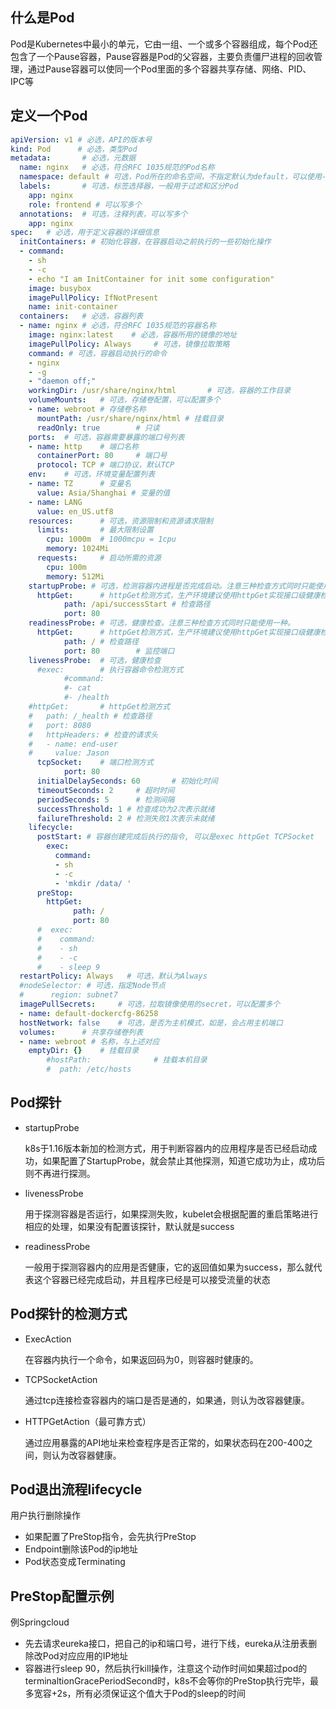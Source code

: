 ## 什么是Pod
Pod是Kubernetes中最小的单元，它由一组、一个或多个容器组成，每个Pod还包含了一个Pause容器，Pause容器是Pod的父容器，主要负责僵尸进程的回收管理，通过Pause容器可以使同一个Pod里面的多个容器共享存储、网络、PID、IPC等

## 定义一个Pod
```yaml
apiVersion: v1 # 必选，API的版本号
kind: Pod      # 必选，类型Pod
metadata:       # 必选，元数据
  name: nginx   # 必选，符合RFC 1035规范的Pod名称
  namespace: default # 可选，Pod所在的命名空间，不指定默认为default，可以使用-n 指定namespace 
  labels:       # 可选，标签选择器，一般用于过滤和区分Pod
    app: nginx
    role: frontend # 可以写多个
  annotations:  # 可选，注释列表，可以写多个
    app: nginx
spec:   # 必选，用于定义容器的详细信息
  initContainers: # 初始化容器，在容器启动之前执行的一些初始化操作
  - command:
    - sh
    - -c
    - echo "I am InitContainer for init some configuration"
    image: busybox
    imagePullPolicy: IfNotPresent
    name: init-container
  containers:   # 必选，容器列表
  - name: nginx # 必选，符合RFC 1035规范的容器名称
    image: nginx:latest    # 必选，容器所用的镜像的地址
    imagePullPolicy: Always     # 可选，镜像拉取策略
    command: # 可选，容器启动执行的命令
    - nginx 
    - -g
    - "daemon off;"
    workingDir: /usr/share/nginx/html       # 可选，容器的工作目录
    volumeMounts:   # 可选，存储卷配置，可以配置多个
    - name: webroot # 存储卷名称
      mountPath: /usr/share/nginx/html # 挂载目录
      readOnly: true        # 只读
    ports:  # 可选，容器需要暴露的端口号列表
    - name: http    # 端口名称
      containerPort: 80     # 端口号
      protocol: TCP # 端口协议，默认TCP
    env:    # 可选，环境变量配置列表
    - name: TZ      # 变量名
      value: Asia/Shanghai # 变量的值
    - name: LANG
      value: en_US.utf8
    resources:      # 可选，资源限制和资源请求限制
      limits:       # 最大限制设置
        cpu: 1000m  # 1000mcpu = 1cpu
        memory: 1024Mi
      requests:     # 启动所需的资源
        cpu: 100m
        memory: 512Mi
    startupProbe: # 可选，检测容器内进程是否完成启动。注意三种检查方式同时只能使用一种。
      httpGet:      # httpGet检测方式，生产环境建议使用httpGet实现接口级健康检查，健康检查由应用程序提供。
            path: /api/successStart # 检查路径
            port: 80
    readinessProbe: # 可选，健康检查。注意三种检查方式同时只能使用一种。
      httpGet:      # httpGet检测方式，生产环境建议使用httpGet实现接口级健康检查，健康检查由应用程序提供。
            path: / # 检查路径
            port: 80        # 监控端口
    livenessProbe:  # 可选，健康检查
      #exec:        # 执行容器命令检测方式
            #command: 
            #- cat
            #- /health
    #httpGet:       # httpGet检测方式
    #   path: /_health # 检查路径
    #   port: 8080
    #   httpHeaders: # 检查的请求头
    #   - name: end-user
    #     value: Jason 
      tcpSocket:    # 端口检测方式
            port: 80
      initialDelaySeconds: 60       # 初始化时间
      timeoutSeconds: 2     # 超时时间
      periodSeconds: 5      # 检测间隔
      successThreshold: 1 # 检查成功为2次表示就绪
      failureThreshold: 2 # 检测失败1次表示未就绪
    lifecycle:
      postStart: # 容器创建完成后执行的指令, 可以是exec httpGet TCPSocket
        exec:
          command:
          - sh
          - -c
          - 'mkdir /data/ '
      preStop:
        httpGet:      
              path: /
              port: 80
      #  exec:
      #    command:
      #    - sh
      #    - -c
      #    - sleep 9
  restartPolicy: Always   # 可选，默认为Always
  #nodeSelector: # 可选，指定Node节点
  #      region: subnet7
  imagePullSecrets:     # 可选，拉取镜像使用的secret，可以配置多个
  - name: default-dockercfg-86258
  hostNetwork: false    # 可选，是否为主机模式，如是，会占用主机端口
  volumes:      # 共享存储卷列表
  - name: webroot # 名称，与上述对应
    emptyDir: {}    # 挂载目录
        #hostPath:              # 挂载本机目录
        #  path: /etc/hosts

```


## Pod探针
- startupProbe

  k8s于1.16版本新加的检测方式，用于判断容器内的应用程序是否已经启动成功，如果配置了StartupProbe，就会禁止其他探测，知道它成功为止，成功后则不再进行探测。

- livenessProbe

  用于探测容器是否运行，如果探测失败，kubelet会根据配置的重启策略进行相应的处理，如果没有配置该探针，默认就是success

- readinessProbe

  一般用于探测容器内的应用是否健康，它的返回值如果为success，那么就代表这个容器已经完成启动，并且程序已经是可以接受流量的状态

## Pod探针的检测方式

- ExecAction

  在容器内执行一个命令，如果返回码为0，则容器时健康的。

- TCPSocketAction

  通过tcp连接检查容器内的端口是否是通的，如果通，则认为改容器健康。

- HTTPGetAction（最可靠方式）

  通过应用暴露的API地址来检查程序是否正常的，如果状态码在200-400之间，则认为改容器健康。
  
## Pod退出流程lifecycle
用户执行删除操作
- 如果配置了PreStop指令，会先执行PreStop
- Endpoint删除该Pod的ip地址
- Pod状态变成Terminating

## PreStop配置示例
例Springcloud
- 先去请求eureka接口，把自己的ip和端口号，进行下线，eureka从注册表删除改Pod对应应用的IP地址
- 容器进行sleep 90，然后执行kill操作，注意这个动作时间如果超过pod的terminaltionGracePeriodSecond时，k8s不会等你的PreStop执行完毕，最多宽容+2s，所有必须保证这个值大于Pod的sleep的时间